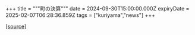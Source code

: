 +++
title = """町の決算"""
date = 2024-09-30T15:00:00.000Z
expiryDate = 2025-02-07T06:28:36.859Z
tags = ["kuriyama","news"]
+++


[[source]](https://www.town.kuriyama.hokkaido.jp/soshiki/32/595.html)
